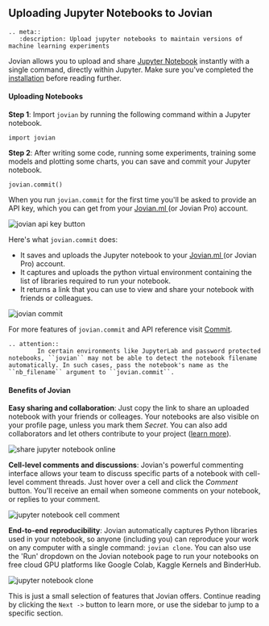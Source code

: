 ## Uploading Jupyter Notebooks to Jovian

```eval_rst
.. meta::
   :description: Upload jupyter notebooks to maintain versions of machine learning experiments
```

Jovian allows you to upload and share <a href="https://jupyter.org/" target=_blank> Jupyter Notebook</a> instantly with a single command, directly within Jupyter. Make sure you've completed the [installation](install.md) before reading further.

#### Uploading Notebooks

**Step 1**: Import `jovian` by running the following command within a Jupyter notebook.

```
import jovian
```

**Step 2**: After writing some code, running some experiments, training some models and plotting some charts, you can save and commit your Jupyter notebook.

```
jovian.commit()
```

When you run `jovian.commit` for the first time you'll be asked to provide an API key, which you can get from your <a href="https://jovian.ml?utm_source=docs" target=_blank> Jovian.ml </a> (or Jovian Pro) account.

<img src="https://i.imgur.com/taLLUVd.png" class="screenshot" alt="jovian api key button" >

Here's what `jovian.commit` does:

- It saves and uploads the Jupyter notebook to your <a href="https://jovian.ml?utm_source=docs" target=_blank> Jovian.ml </a> (or Jovian Pro) account.
- It captures and uploads the python virtual environment containing the list of libraries required to run your notebook.
- It returns a link that you can use to view and share your notebook with friends or colleagues.

<img src="https://i.imgur.com/1cFeiC7.gif" class="screenshot" alt="jovian commit" >

For more features of `jovian.commit` and API reference visit [Commit](../api-reference/commit.md).

```eval_rst
.. attention::
        In certain environments like JupyterLab and password protected notebooks, ``jovian`` may not be able to detect the notebook filename automatically. In such cases, pass the notebook's name as the ``nb_filename`` argument to ``jovian.commit``.
```

#### Benefits of Jovian

**Easy sharing and collaboration**: Just copy the link to share an uploaded notebook with your friends or colleages. Your notebooks are also visible on your profile page, unless you mark them _Secret_. You can also add collaborators and let others contribute to your project ([learn more](collaborate.md)).

<img src="https://i.imgur.com/D6JU35G.gif" class="screenshot" alt="share jupyter notebook online" >

**Cell-level comments and discussions**: Jovian's powerful commenting interface allows your team to discuss specific parts of a notebook with cell-level comment threads. Just hover over a cell and click the _Comment_ button. You'll receive an email when someone comments on your notebook, or replies to your comment.

<img src="https://i.imgur.com/15vj2qv.png" class="screenshot" alt="jupyter notebook cell comment" >

**End-to-end reproducibility**:
Jovian automatically captures Python libraries used in your notebook, so anyone (including you) can reproduce your work on any computer with a single command: `jovian clone`. You can also use the 'Run' dropdown on the Jovian notebook page to run your notebooks on free cloud GPU platforms like Google Colab, Kaggle Kernels and BinderHub.

<img src="https://i.imgur.com/kGPlFCp.png" class="screenshot" alt="jupyter notebook clone" >

This is just a small selection of features that Jovian offers. Continue reading by clicking the `Next ->` button to learn more, or use the sidebar to jump to a specific section.
